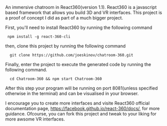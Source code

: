 An immersive chatroom in React360(version 1.1). React360 is a javascript based framework that allows you build 3D and VR interfaces. 
This project is a proof of concept I did as part of a much bigger project.

First, you'll need to install React360 by running the following command

     npm install -g react-360-cli

then, clone this project by running the following command

      git clone https://github.com/joeskinov/chatroom-360.git

Finally, enter the project to execute the generated code by running the following command.

      cd Chatroom-360 && npm start Chatroom-360

After this step your program will be running on port 8081(unless specified otherwise in the terminal) and can be visualised in your browser.

I encourage you to create more interfaces and visite React360 official documentation page, https://facebook.github.io/react-360/docs/, for more guidance. Ofcourse, you can fork this project and tweak to your liking for more awsome VR interfaces.